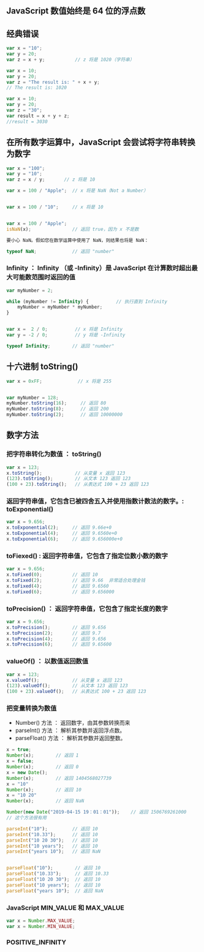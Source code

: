 ## JavaScript 数值始终是 64 位的浮点数

## 经典错误
```js
var x = "10";
var y = 20;
var z = x + y;           // z 将是 1020（字符串）

```

```js
var x = 10;
var y = 20;
var z = "The result is: " + x + y;
// The result is: 1020
```

```js
var x = 10;
var y = 20;
var z = "30";
var result = x + y + z;
//result = 3030
```
## 在所有数字运算中，JavaScript 会尝试将字符串转换为数字
```js
var x = "100";
var y = "10";
var z = x / y;       // z 将是 10

var x = 100 / "Apple";  // x 将是 NaN（Not a Number）


var x = 100 / "10";     // x 将是 10


var x = 100 / "Apple";
isNaN(x);               // 返回 true，因为 x 不是数

要小心 NaN。假如您在数学运算中使用了 NaN，则结果也将是 NaN：

typeof NaN;             // 返回 "number"
```

### Infinity ： Infinity （或 -Infinity）是 JavaScript 在计算数时超出最大可能数范围时返回的值

```js
var myNumber = 2;

while (myNumber != Infinity) {          // 执行直到 Infinity
    myNumber = myNumber * myNumber;
}


var x =  2 / 0;          // x 将是 Infinity
var y = -2 / 0;          // y 将是 -Infinity

typeof Infinity;        // 返回 "number"

```

## 十六进制 toString()

```js
var x = 0xFF;             // x 将是 255


var myNumber = 128;
myNumber.toString(16);     // 返回 80
myNumber.toString(8);      // 返回 200
myNumber.toString(2);      // 返回 10000000
```

## 数字方法

### 把字符串转化为数值 ： toString()

```js
var x = 123;
x.toString();            // 从变量 x 返回 123
(123).toString();        // 从文本 123 返回 123
(100 + 23).toString();   // 从表达式 100 + 23 返回 123
```

### 返回字符串值，它包含已被四舍五入并使用指数计数法的数字。: toExponential()

```js
var x = 9.656;
x.toExponential(2);     // 返回 9.66e+0
x.toExponential(4);     // 返回 9.6560e+0
x.toExponential(6);     // 返回 9.656000e+0
```

### toFiexed() : 返回字符串值，它包含了指定位数小数的数字

```js
var x = 9.656;
x.toFixed(0);           // 返回 10
x.toFixed(2);           // 返回 9.66  非常适合处理金钱
x.toFixed(4);           // 返回 9.6560
x.toFixed(6);           // 返回 9.656000
```

### toPrecision() ： 返回字符串值，它包含了指定长度的数字

```js
var x = 9.656;
x.toPrecision();        // 返回 9.656
x.toPrecision(2);       // 返回 9.7
x.toPrecision(4);       // 返回 9.656
x.toPrecision(6);       // 返回 9.65600
```

### valueOf() ： 以数值返回数值

```js
var x = 123;
x.valueOf();            // 从变量 x 返回 123
(123).valueOf();        // 从文本 123 返回 123
(100 + 23).valueOf();   // 从表达式 100 + 23 返回 123
```

### 把变量转换为数值

- Number() 方法       ：   返回数字，由其参数转换而来
- parseInt() 方法     ：   解析其参数并返回浮点数。
- parseFloat() 方法   ：   解析其参数并返回整数。

```js
x = true;
Number(x);        // 返回 1
x = false;     
Number(x);        // 返回 0
x = new Date();
Number(x);        // 返回 1404568027739
x = "10"
Number(x);        // 返回 10
x = "10 20"
Number(x);        // 返回 NaN

Number(new Date("2019-04-15 19：01：01"));    // 返回 1506769261000
// 这个方法很有用

parseInt("10");         // 返回 10
parseInt("10.33");      // 返回 10
parseInt("10 20 30");   // 返回 10
parseInt("10 years");   // 返回 10
parseInt("years 10");   // 返回 NaN


parseFloat("10");        // 返回 10
parseFloat("10.33");     // 返回 10.33
parseFloat("10 20 30");  // 返回 10
parseFloat("10 years");  // 返回 10
parseFloat("years 10");  // 返回 NaN
```

### JavaScript MIN_VALUE 和 MAX_VALUE

```js
var x = Number.MAX_VALUE;
var x = Number.MIN_VALUE;
```

### POSITIVE_INFINITY
